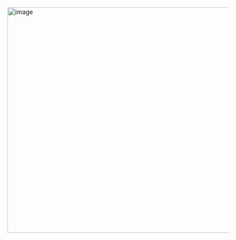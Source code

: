 <img width="705" height="513" alt="image" src="https://github.com/user-attachments/assets/48c8adc4-58b5-4498-8324-e52bc175838e" />








